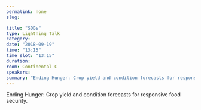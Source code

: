 ```yaml
---
permalink: none
slug:

title: "SDGs"
type: Lightning Talk
category:
date: "2018-09-19"
time: "13:15"
time_slot: "13:15"
duration:
room: Continental C
speakers:
summary: "Ending Hunger: Crop yield and condition forecasts for responsive food security."
---
```

Ending Hunger: Crop yield and condition forecasts for responsive food security.
